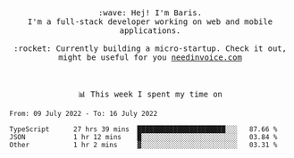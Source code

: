 <p align="center">
  <br><br>
  <samp>
    :wave: Hej! I'm Baris.
    <br>I'm a full-stack developer working on web and mobile applications.
       <br><br>:rocket: Currently building a micro-startup. Check it out, might be useful for you <a href="https://needinvoice.com/" target="_blank">needinvoice.com</a>

  </samp>
 <br><br><br>
</p>
<p align=center><samp>📊  This week I spent my time on</samp></p>


<!--START_SECTION:waka-->

```text
From: 09 July 2022 - To: 16 July 2022

TypeScript      27 hrs 39 mins  ██████████████████████░░░   87.66 %
JSON            1 hr 12 mins    █░░░░░░░░░░░░░░░░░░░░░░░░   03.84 %
Other           1 hr 2 mins     ▓░░░░░░░░░░░░░░░░░░░░░░░░   03.31 %
```

<!--END_SECTION:waka-->


